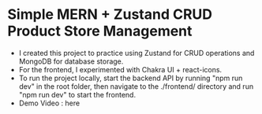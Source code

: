 <h1>Simple MERN + Zustand CRUD Product Store Management</h1>
<ul>
  <li>I created this project to practice using Zustand for CRUD operations and MongoDB for database storage.</li>
  <li>For the frontend, I experimented with Chakra UI + react-icons.</li>
  <li>To run the project locally, start the backend API by running "npm run dev" in the root folder, then navigate to the ./frontend/ directory and run "npm run dev" to start the frontend.</li>
  <li>Demo Video : here</li>
</ul>

